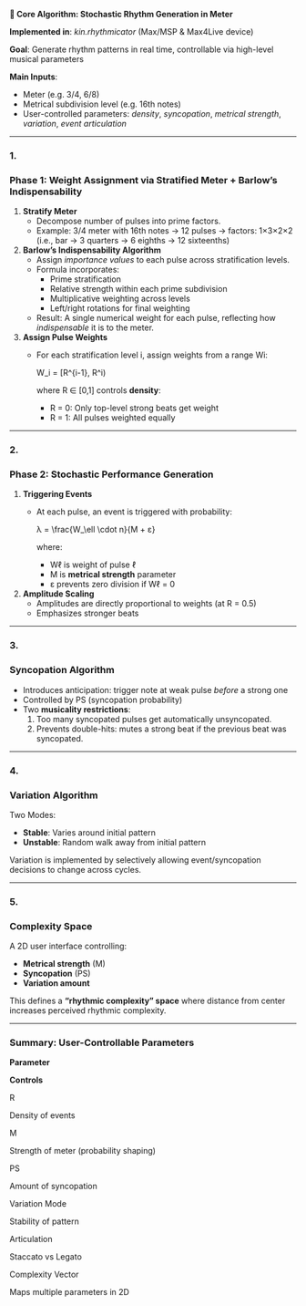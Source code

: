 **🧠 Core Algorithm: Stochastic Rhythm Generation in Meter**

**Implemented in**: *kin.rhythmicator* (Max/MSP & Max4Live device)

**Goal**: Generate rhythm patterns in real time, controllable via high-level musical parameters

**Main Inputs**:
- Meter (e.g. 3/4, 6/8)
- Metrical subdivision level (e.g. 16th notes)
- User-controlled parameters: *density*, *syncopation*, *metrical strength*, *variation*, *event articulation*

---

### **1.**

### **Phase 1: Weight Assignment via Stratified Meter + Barlow’s Indispensability**
1. **Stratify Meter**
   - Decompose number of pulses into prime factors.
   - Example: 3/4 meter with 16th notes → 12 pulses → factors: 1×3×2×2 (i.e., bar → 3 quarters → 6 eighths → 12 sixteenths)
2. **Barlow’s Indispensability Algorithm**
   - Assign *importance values* to each pulse across stratification levels.
   - Formula incorporates:
     - Prime stratification
     - Relative strength within each prime subdivision
     - Multiplicative weighting across levels
     - Left/right rotations for final weighting
   - Result: A single numerical weight for each pulse, reflecting how *indispensable* it is to the meter.
3. **Assign Pulse Weights**
   - For each stratification level i, assign weights from a range Wi:

     W_i = [R^{i-1}, R^i)

     where R ∈ [0,1] controls **density**:
     - R = 0: Only top-level strong beats get weight
     - R = 1: All pulses weighted equally

---

### **2.**

### **Phase 2: Stochastic Performance Generation**
1. **Triggering Events**
   - At each pulse, an event is triggered with probability:

     λ = \frac{W_\ell \cdot n}{M + ε}

     where:
     - Wℓ is weight of pulse ℓ
     - M is **metrical strength** parameter
     - ε prevents zero division if Wℓ = 0
2. **Amplitude Scaling**
   - Amplitudes are directly proportional to weights (at R = 0.5)
   - Emphasizes stronger beats

---

### **3.**

### **Syncopation Algorithm**
- Introduces anticipation: trigger note at weak pulse *before* a strong one
- Controlled by PS (syncopation probability)
- Two **musicality restrictions**:
  1. Too many syncopated pulses get automatically unsyncopated.
  2. Prevents double-hits: mutes a strong beat if the previous beat was syncopated.

---

### **4.**

### **Variation Algorithm**

Two Modes:
- **Stable**: Varies around initial pattern
- **Unstable**: Random walk away from initial pattern

Variation is implemented by selectively allowing event/syncopation decisions to change across cycles.

---

### **5.**

### **Complexity Space**

A 2D user interface controlling:
- **Metrical strength** (M)
- **Syncopation** (PS)
- **Variation amount**

This defines a **“rhythmic complexity” space** where distance from center increases perceived rhythmic complexity.

---

### **Summary: User-Controllable Parameters**

**Parameter**

**Controls**

R

Density of events

M

Strength of meter (probability shaping)

PS

Amount of syncopation

Variation Mode

Stability of pattern

Articulation

Staccato vs Legato

Complexity Vector

Maps multiple parameters in 2D